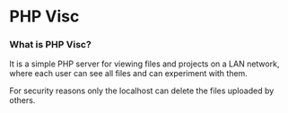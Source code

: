 # PHP Visc


### What is PHP Visc?


It is a simple PHP server for viewing files and projects on a LAN network, where each user can see all files and can experiment with them.

For security reasons only the localhost can delete the files uploaded by others.

